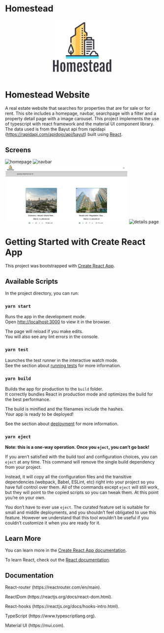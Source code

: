 # Homestead

<div align="center">
<img src="src/assets/logo.png" alt="Logo" width="200"/>
</div>

# Homestead Website

A real estate website that searches for properties that are for sale or for rent. This site includes a homepage, navbar, searchpage with a filter and a property detail page with a image carousel. This project implements the use of typescript with react framework and the material UI component library.
The data used is from the Bayut api from rapidapi (https://rapidapi.com/apidojo/api/bayut)
built using [React](https://reactjs.org).

## Screens

<div float="left">
<img
src="public/sampleScreens/homepageDemo.gif" , alt = 'homepage' height="auto" width="400" />
<img src="public/sampleScreens/navbarDemo.gif" alt = 'navbar' height="auto" width="400" />
<img src="public/sampleScreens/searchFilterDemo.gif " alt = 'filters' height="auto" width="400" />
<img src="public/sampleScreens/propertyDetailsDemo.gif" alt = 'details page'height="auto" width="400" />
</div>

# Getting Started with Create React App

This project was bootstrapped with [Create React App](https://github.com/facebook/create-react-app).

## Available Scripts

In the project directory, you can run:

### `yarn start`

Runs the app in the development mode.\
Open [http://localhost:3000](http://localhost:3000) to view it in the browser.

The page will reload if you make edits.\
You will also see any lint errors in the console.

### `yarn test`

Launches the test runner in the interactive watch mode.\
See the section about [running tests](https://facebook.github.io/create-react-app/docs/running-tests) for more information.

### `yarn build`

Builds the app for production to the `build` folder.\
It correctly bundles React in production mode and optimizes the build for the best performance.

The build is minified and the filenames include the hashes.\
Your app is ready to be deployed!

See the section about [deployment](https://facebook.github.io/create-react-app/docs/deployment) for more information.

### `yarn eject`

**Note: this is a one-way operation. Once you `eject`, you can’t go back!**

If you aren’t satisfied with the build tool and configuration choices, you can `eject` at any time. This command will remove the single build dependency from your project.

Instead, it will copy all the configuration files and the transitive dependencies (webpack, Babel, ESLint, etc) right into your project so you have full control over them. All of the commands except `eject` will still work, but they will point to the copied scripts so you can tweak them. At this point you’re on your own.

You don’t have to ever use `eject`. The curated feature set is suitable for small and middle deployments, and you shouldn’t feel obligated to use this feature. However we understand that this tool wouldn’t be useful if you couldn’t customize it when you are ready for it.

## Learn More

You can learn more in the [Create React App documentation](https://facebook.github.io/create-react-app/docs/getting-started).

To learn React, check out the [React documentation](https://reactjs.org/).

## Documentation

<p>React-router (https://reactrouter.com/en/main).</p>
<p> ReactDom (https://reactjs.org/docs/react-dom.html).</p>
<p>React-hooks (https://reactjs.org/docs/hooks-intro.html).</p>
<p>TypeScript (https://www.typescriptlang.org).</p>
<p>Material UI (https://mui.com).</p>
